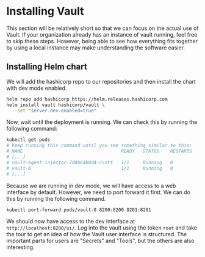# Installing Vault

This section will be relatively short so that we can focus on the actual use of Vault. If your organization already has an instance of vault running, feel free to skip these steps. However, being able to see how everything fits together by using a local instance may make understanding the software easier.

## Installing Helm chart

We will add the hashicorp repo to our repositories and then install the chart with dev mode enabled.

```bash
helm repo add hashicorp https://helm.releases.hashicorp.com
helm install vault hashicorp/vault \
  --set "server.dev.enabled=true"
```

Now, wait until the deployment is running. We can check this by running the following command:

```bash
kubectl get pods
# Keep running this command until you see something similar to this:
# NAME                                    READY   STATUS    RESTARTS   AGE
# [...]
# vault-agent-injector-7d8b64b8d4-cvztt   1/1     Running   0          15s
# vault-0                                 1/1     Running   0          15s
# [...]
```

Because we are running in dev mode, we will have access to a web interface by default. However, we need to port forward it first. We can do this by running the following command.

```bash
kubectl port-forward pods/vault-0 8200:8200 8201:8201
```

We should now have access to the dev interface at `http://localhost:8200/ui/`. Log into the vault using the token `root` and take the tour to get an idea of how the Vault user interface is structured. The important parts for users are "Secrets" and "Tools", but the others are also interesting.
